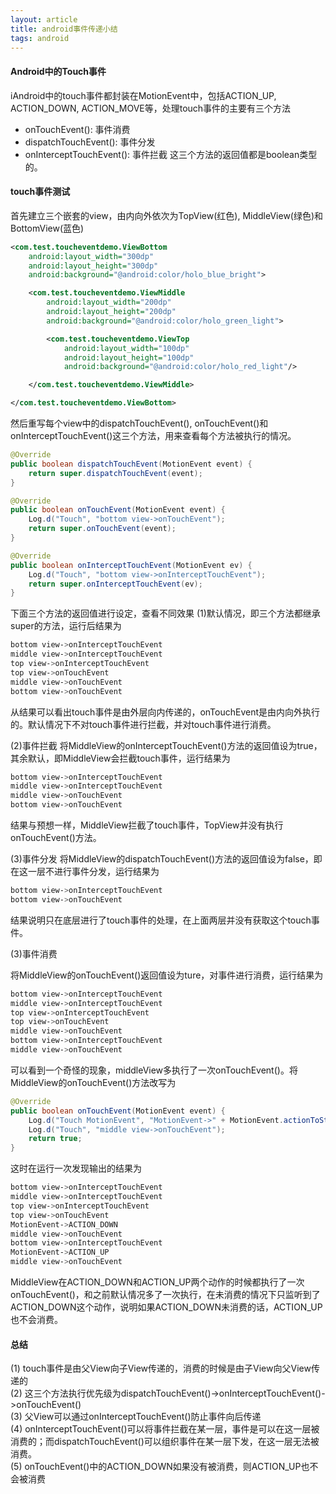 ```yaml
---
layout: article
title: android事件传递小结
tags: android
---
```



#### Android中的Touch事件
iAndroid中的touch事件都封装在MotionEvent中，包括ACTION_UP, ACTION_DOWN, ACTION_MOVE等，处理touch事件的主要有三个方法
+ onTouchEvent(): 事件消费
+ dispatchTouchEvent(): 事件分发
+ onInterceptTouchEvent(): 事件拦截
这三个方法的返回值都是boolean类型的。

<!--more-->

#### touch事件测试
首先建立三个嵌套的view，由内向外依次为TopView(红色), MiddleView(绿色)和BottomView(蓝色)

```xml
<com.test.toucheventdemo.ViewBottom
    android:layout_width="300dp"
    android:layout_height="300dp"
    android:background="@android:color/holo_blue_bright">

    <com.test.toucheventdemo.ViewMiddle
        android:layout_width="200dp"
        android:layout_height="200dp"
        android:background="@android:color/holo_green_light">

        <com.test.toucheventdemo.ViewTop
            android:layout_width="100dp"
            android:layout_height="100dp"
            android:background="@android:color/holo_red_light"/>

    </com.test.toucheventdemo.ViewMiddle>

</com.test.toucheventdemo.ViewBottom>
```

然后重写每个view中的dispatchTouchEvent(), onTouchEvent()和onInterceptTouchEvent()这三个方法，用来查看每个方法被执行的情况。

```java
@Override
public boolean dispatchTouchEvent(MotionEvent event) {
    return super.dispatchTouchEvent(event);
}

@Override
public boolean onTouchEvent(MotionEvent event) {
    Log.d("Touch", "bottom view->onTouchEvent");
    return super.onTouchEvent(event);
}

@Override
public boolean onInterceptTouchEvent(MotionEvent ev) {
    Log.d("Touch", "bottom view->onInterceptTouchEvent");
    return super.onInterceptTouchEvent(ev);
}

```
下面三个方法的返回值进行设定，查看不同效果 
(1)默认情况，即三个方法都继承super的方法，运行后结果为 

```bash 
bottom view->onInterceptTouchEvent
middle view->onInterceptTouchEvent
top view->onInterceptTouchEvent
top view->onTouchEvent
middle view->onTouchEvent
bottom view->onTouchEvent  
```

从结果可以看出touch事件是由外层向内传递的，onTouchEvent是由内向外执行的。默认情况下不对touch事件进行拦截，并对touch事件进行消费。 

(2)事件拦截
将MiddleView的onInterceptTouchEvent()方法的返回值设为true，其余默认，即MiddleView会拦截touch事件，运行结果为

```bash
bottom view->onInterceptTouchEvent
middle view->onInterceptTouchEvent
middle view->onTouchEvent
bottom view->onTouchEvent
```

 结果与预想一样，MiddleView拦截了touch事件，TopView并没有执行onTouchEvent()方法。

(3)事件分发
将MiddleView的dispatchTouchEvent()方法的返回值设为false，即在这一层不进行事件分发，运行结果为

```bash
bottom view->onInterceptTouchEvent
bottom view->onTouchEvent
```

结果说明只在底层进行了touch事件的处理，在上面两层并没有获取这个touch事件。

(3)事件消费

将MiddleView的onTouchEvent()返回值设为ture，对事件进行消费，运行结果为

```bash
bottom view->onInterceptTouchEvent
middle view->onInterceptTouchEvent
top view->onInterceptTouchEvent
top view->onTouchEvent
middle view->onTouchEvent
bottom view->onInterceptTouchEvent
middle view->onTouchEvent
```

可以看到一个奇怪的现象，middleView多执行了一次onTouchEvent()。将MiddleView的onTouchEvent()方法改写为

```java
@Override
public boolean onTouchEvent(MotionEvent event) {
    Log.d("Touch MotionEvent", "MotionEvent->" + MotionEvent.actionToString(event.getAction()));
    Log.d("Touch", "middle view->onTouchEvent");
    return true;
}
```

这时在运行一次发现输出的结果为

```bash
bottom view->onInterceptTouchEvent
middle view->onInterceptTouchEvent
top view->onInterceptTouchEvent
top view->onTouchEvent
MotionEvent->ACTION_DOWN
middle view->onTouchEvent
bottom view->onInterceptTouchEvent
MotionEvent->ACTION_UP
middle view->onTouchEvent
```

MiddleView在ACTION_DOWN和ACTION_UP两个动作的时候都执行了一次onTouchEvent()，和之前默认情况多了一次执行，在未消费的情况下只监听到了ACTION_DOWN这个动作，说明如果ACTION_DOWN未消费的话，ACTION_UP也不会消费。

#### 总结

(1) touch事件是由父View向子View传递的，消费的时候是由子View向父View传递的  
(2) 这三个方法执行优先级为dispatchTouchEvent()->onInterceptTouchEvent()->onTouchEvent()  
(3) 父View可以通过onInterceptTouchEvent()防止事件向后传递  
(4) onInterceptTouchEvent()可以将事件拦截在某一层，事件是可以在这一层被消费的；而dispatchTouchEvent()可以组织事件在某一层下发，在这一层无法被消费。  
(5) onTouchEvent()中的ACTION_DOWN如果没有被消费，则ACTION_UP也不会被消费
